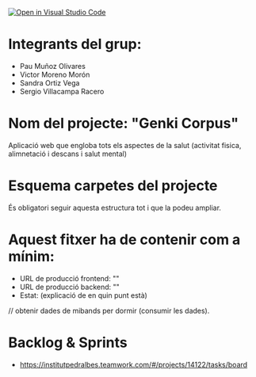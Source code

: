 [![Open in Visual Studio Code](https://classroom.github.com/assets/open-in-vscode-f059dc9a6f8d3a56e377f745f24479a46679e63a5d9fe6f495e02850cd0d8118.svg)](https://classroom.github.com/online_ide?assignment_repo_id=7315816&assignment_repo_type=AssignmentRepo)

# Integrants del grup:
- Pau Muñoz Olivares
- Victor Moreno Morón
- Sandra Ortiz Vega
- Sergio Villacampa Racero

# Nom del projecte: "Genki Corpus"
Aplicació web que engloba tots els aspectes de la salut (activitat fisica, alimnetació i descans i salut mental)

# Esquema carpetes del projecte


És obligatori seguir aquesta estructura tot i que la podeu ampliar.

# Aquest fitxer ha de contenir com a mínim:
 * URL de producció frontend: ""
 * URL de producció backend: ""
 * Estat: (explicació de en quin punt està)


// obtenir dades de mibands per dormir (consumir les dades).

# Backlog & Sprints
 * https://institutpedralbes.teamwork.com/#/projects/14122/tasks/board
